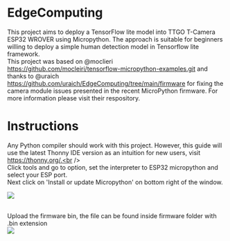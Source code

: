 # EdgeComputing
This project aims to deploy a TensorFlow lite model into TTGO T-Camera ESP32 WROVER using Micropython. The approach is suitable for beginners willing to deploy a simple human detection model in Tensorflow lite framework. <br />
This project was based on @moclieri  https://github.com/mocleiri/tensorflow-micropython-examples.git and thanks to @uraich https://github.com/uraich/EdgeComputing/tree/main/firmware for fixing the camera module issues presented in the recent MicroPython firmware. For more information please visit their respository. <br />
 
# Instructions
Any Python compiler should work with this project. 
However, this guide will use the latest Thonny IDE version as an intuition for new users, visit https://thonny.org/.<br /> <br />
Click tools and go to option, set the interpreter to ESP32 micropython and select your ESP port.<br />
Next click on 'Install or update Micropython' on bottom right of the window.<br /> 

<img src="https://user-images.githubusercontent.com/37290558/216077119-3222619c-a5c7-43d0-83e1-f48bf03b8a50.png">
<br />
<br />

Upload the firmware bin, the file can be found inside firmware folder with .bin extension <br /> 
<img src="https://user-images.githubusercontent.com/37290558/216079469-459d8627-3502-4b05-8a4c-109652592622.png">
<br /> 

